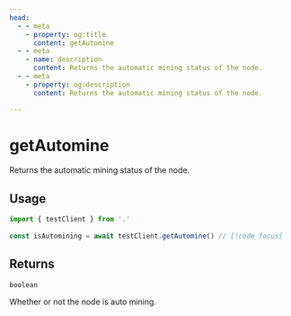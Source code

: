 ```yaml
---
head:
  - - meta
    - property: og:title
      content: getAutomine
  - - meta
    - name: description
      content: Returns the automatic mining status of the node.
  - - meta
    - property: og:description
      content: Returns the automatic mining status of the node.

---
```


# getAutomine

Returns the automatic mining status of the node.

## Usage

```ts
import { testClient } from '.'
 
const isAutomining = await testClient.getAutomine() // [!code focus]
```

## Returns

`boolean`

Whether or not the node is auto mining.
